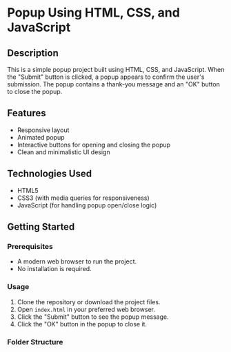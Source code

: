 # Popup Using HTML, CSS, and JavaScript

## Description

This is a simple popup project built using HTML, CSS, and JavaScript. When the "Submit" button is clicked, a popup appears to confirm the user's submission. The popup contains a thank-you message and an "OK" button to close the popup.

## Features

- Responsive layout
- Animated popup
- Interactive buttons for opening and closing the popup
- Clean and minimalistic UI design

## Technologies Used

- HTML5
- CSS3 (with media queries for responsiveness)
- JavaScript (for handling popup open/close logic)

## Getting Started

### Prerequisites

- A modern web browser to run the project.
- No installation is required.

### Usage

1. Clone the repository or download the project files.
2. Open `index.html` in your preferred web browser.
3. Click the "Submit" button to see the popup message.
4. Click the "OK" button in the popup to close it.

### Folder Structure

